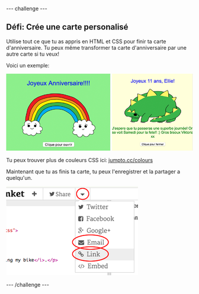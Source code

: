 --- challenge ---
## Défi: Crée une carte personalisé
Utilise tout ce que tu as appris en HTML et CSS pour finir ta carte d'anniversaire. Tu peux même transformer ta carte d'anniversaire par une autre carte si tu veux!

Voici un exemple:

![screenshot](images/birthday-final.png)

Tu peux trouver plus de couleurs CSS ici: <a href="http://jumpto.cc/colours" target="_blank">jumpto.cc/colours</a>

Maintenant que tu as finis ta carte, tu peux l'enregistrer et la partager a quelqu'un.

![screenshot](images/birthday-share.png)

--- /challenge ---
